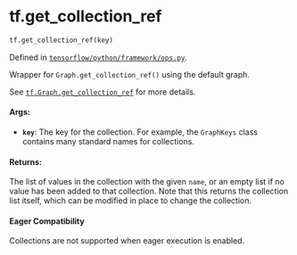<div itemscope itemtype="http://developers.google.com/ReferenceObject">
<meta itemprop="name" content="tf.get_collection_ref" />
<meta itemprop="path" content="Stable" />
</div>

# tf.get_collection_ref

``` python
tf.get_collection_ref(key)
```



Defined in [`tensorflow/python/framework/ops.py`](https://www.tensorflow.org/code/tensorflow/python/framework/ops.py).

Wrapper for `Graph.get_collection_ref()` using the default graph.

See <a href="../tf/Graph.md#get_collection_ref"><code>tf.Graph.get_collection_ref</code></a>
for more details.

#### Args:

* <b>`key`</b>: The key for the collection. For example, the `GraphKeys` class
    contains many standard names for collections.


#### Returns:

The list of values in the collection with the given `name`, or an empty
list if no value has been added to that collection.  Note that this returns
the collection list itself, which can be modified in place to change the
collection.



#### Eager Compatibility
Collections are not supported when eager execution is enabled.

